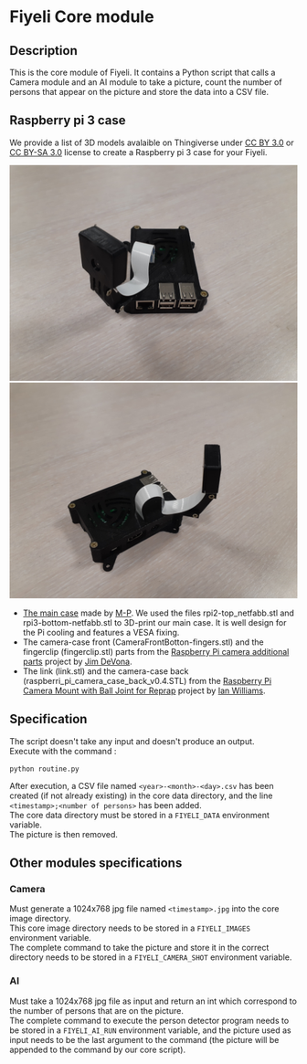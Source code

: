 # Fiyeli Core module

## Description
This is the core module of Fiyeli.
It contains a Python script that calls a Camera module and an AI module to take a picture, count the number of persons that appear on the picture and store the data into a CSV file.

## Raspberry pi 3 case
We provide a list of 3D models avalaible on Thingiverse under  [CC BY 3.0](https://creativecommons.org/licenses/by/3.0/) or [CC BY-SA 3.0](https://creativecommons.org/licenses/by-sa/3.0/) license to create a Raspberry pi 3 case for your Fiyeli.

![Picture 1](images/20190117_131217.jpg)
![Picture 2](images/20190117_131155.jpg)

- [The main case](https://www.thingiverse.com/thing:922740) made by [M-P](https://www.thingiverse.com/0110-M-P/about). We used the files rpi2-top_netfabb.stl and rpi3-bottom-netfabb.stl to 3D-print our main case. It is well design for the Pi cooling and features a VESA fixing.
- The camera-case front (CameraFrontBotton-fingers.stl) and the fingerclip (fingerclip.stl) parts from the [Raspberry Pi camera additional parts](https://www.thingiverse.com/thing:403712) project by [Jim DeVona](https://www.thingiverse.com/anoved/about).
- The link (link.stl) and the camera-case back (raspberri_pi_camera_case_back_v0.4.STL) from the [Raspberry Pi Camera Mount with Ball Joint for Reprap](https://www.thingiverse.com/thing:247590) project by [Ian Williams](https://www.thingiverse.com/3dkarma/about).

## Specification
The script doesn't take any input and doesn't produce an output.\
Execute with the command :
```
python routine.py
```
After execution, a CSV file named `<year>-<month>-<day>.csv` has been created (if not already existing) in the core data directory, and the line `<timestamp>;<number of persons>` has been added.\
The core data directory must be stored in a `FIYELI_DATA` environment variable.\
The picture is then removed.

## Other modules specifications

### Camera
Must generate a 1024x768 jpg file named `<timestamp>.jpg` into the core image directory.\
This core image directory needs to be stored in a `FIYELI_IMAGES` environment variable.\
The complete command to take the picture and store it in the correct directory needs to be stored in a `FIYELI_CAMERA_SHOT` environment variable.

### AI
Must take a 1024x768 jpg file as input and return an int which correspond to the number of persons that are on the picture.\
The complete command to execute the person detector program needs to be stored in a `FIYELI_AI_RUN` environment variable, and the picture used as input needs to be the last argument to the command (the picture will be appended to the command by our core script).
